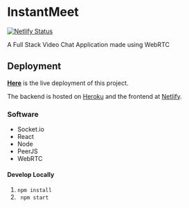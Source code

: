 # InstantMeet

[![Netlify Status](https://api.netlify.com/api/v1/badges/6053ed21-1573-4615-a7a1-ab1b267af2d3/deploy-status)](https://app.netlify.com/sites/instantmeet/deploys)


A Full Stack Video Chat Application made using WebRTC

## Deployment

**[Here](https://instantmeet.jackjona.live)** is the live deployment of this project. 

The backend is hosted on [Heroku](https://www.heroku.com/) and the frontend at [Netlify](https://www.netlify.com).

### Software

- Socket.io
- React
- Node
- PeerJS
- WebRTC


#### Develop Locally

1. ```npm install```
2.  ``` npm start```